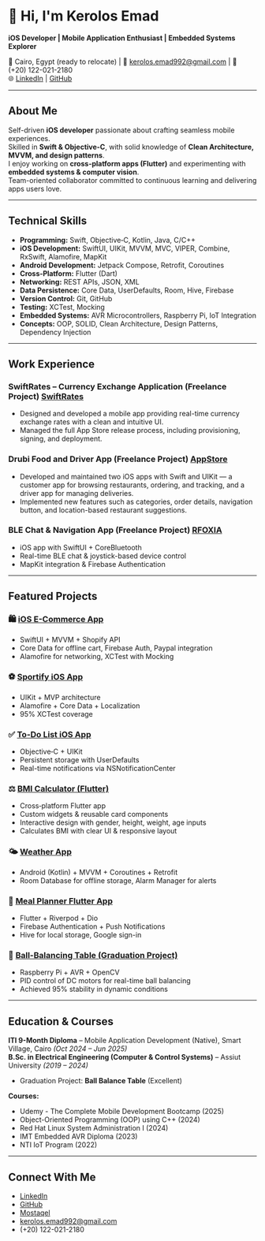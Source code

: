 # 👋 Hi, I'm Kerolos Emad  

**iOS Developer | Mobile Application Enthusiast | Embedded Systems Explorer**  

📍 Cairo, Egypt (ready to relocate) | 📧 kerolos.emad992@gmail.com | 📱 (+20) 122-021-2180  
🌐 [LinkedIn](https://www.linkedin.com/in/kerolosemad/) | [GitHub](https://github.com/kemad97)  

---

##  About Me  
Self-driven **iOS developer** passionate about crafting seamless mobile experiences.  
Skilled in **Swift & Objective-C**, with solid knowledge of **Clean Architecture, MVVM, and design patterns**.  
I enjoy working on **cross-platform apps (Flutter)** and experimenting with **embedded systems & computer vision**.  
Team-oriented collaborator committed to continuous learning and delivering apps users love.  

---

##  Technical Skills  

- **Programming:** Swift, Objective‑C, Kotlin, Java, C/C++  
- **iOS Development:** SwiftUI, UIKit, MVVM, MVC, VIPER, Combine, RxSwift, Alamofire, MapKit  
- **Android Development:** Jetpack Compose, Retrofit, Coroutines  
- **Cross‑Platform:** Flutter (Dart)  
- **Networking:** REST APIs, JSON, XML  
- **Data Persistence:** Core Data, UserDefaults, Room, Hive, Firebase  
- **Version Control:** Git, GitHub  
- **Testing:** XCTest, Mocking  
- **Embedded Systems:** AVR Microcontrollers, Raspberry Pi, IoT Integration  
- **Concepts:** OOP, SOLID, Clean Architecture, Design Patterns, Dependency Injection  

---

## Work Experience  

### SwiftRates – Currency Exchange Application (Freelance Project) [SwiftRates](https://www.swiftrates.net/?m=1)
- Designed and developed a mobile app providing real-time currency exchange rates with a clean and intuitive UI.
- Managed the full App Store release process, including provisioning, signing, and deployment.

### Drubi Food and Driver App (Freelance Project) [AppStore](https://apps.apple.com/us/app/drubi/id6741513852)
- Developed and maintained two iOS apps with Swift and UIKit — a customer app for browsing restaurants, ordering, and tracking, and a driver app for managing deliveries.
- Implemented new features such as categories, order details, navigation button, and location-based restaurant suggestions.

### BLE Chat & Navigation App (Freelance Project) [RFOXIA](https://rfoxia.com/premium-ble-module/)
- iOS app with SwiftUI + CoreBluetooth  
- Real-time BLE chat & joystick-based device control  
- MapKit integration & Firebase Authentication  

---

##  Featured Projects  

### 🛍️ [iOS E-Commerce App](https://github.com/Ranahossam156/E-commerce) 
- SwiftUI + MVVM + Shopify API  
- Core Data for offline cart, Firebase Auth, Paypal integration  
- Alamofire for networking, XCTest with Mocking  

### ⚽ [Sportify iOS App](https://github.com/kemad97/Sports-App-iOS)  
- UIKit + MVP architecture  
- Alamofire + Core Data + Localization  
- 95% XCTest coverage  

### ✅ [To-Do List iOS App](https://github.com/kemad97/ToDoListApp) 
- Objective‑C + UIKit  
- Persistent storage with UserDefaults  
- Real-time notifications via NSNotificationCenter  

### ⚖️ [BMI Calculator (Flutter)](https://github.com/kemad97/BMI_Calculator_Flutter)  
- Cross‑platform Flutter app  
- Custom widgets & reusable card components  
- Interactive design with gender, height, weight, age inputs  
- Calculates BMI with clear UI & responsive layout  

### 🌤️ [Weather App](https://github.com/kemad97/Weather-App)  
- Android (Kotlin) + MVVM + Coroutines + Retrofit  
- Room Database for offline storage, Alarm Manager for alerts  

### 🍴 [Meal Planner Flutter App](https://github.com/kemad97/Meals-Planner-App)  
- Flutter + Riverpod + Dio  
- Firebase Authentication + Push Notifications  
- Hive for local storage, Google sign-in  

### 🎯 [Ball-Balancing Table (Graduation Project)](https://github.com/kemad97/Ball-Balance-Table) 
- Raspberry Pi + AVR + OpenCV  
- PID control of DC motors for real-time ball balancing  
- Achieved 95% stability in dynamic conditions  

---


##  Education & Courses  

 **ITI 9-Month Diploma** – Mobile Application Development (Native), Smart Village, Cairo *(Oct 2024 – Jun 2025)*  
 **B.Sc. in Electrical Engineering (Computer & Control Systems)** – Assiut University *(2019 – 2024)*  
- Graduation Project: **Ball Balance Table** (Excellent)  

 **Courses:**  
- Udemy - The Complete Mobile Development Bootcamp (2025)
- Object-Oriented Programming (OOP) using C++ (2024)
- Red Hat Linux System Administration I (2024)  
- IMT Embedded AVR Diploma (2023)  
- NTI IoT Program (2022)  

---

##  Connect With Me  
-  [LinkedIn](https://www.linkedin.com/in/kerolosemad/)  
-  [GitHub](https://github.com/kemad97)
-  [Mostaqel](https://mostaql.com/u/Kemad9/portfolio)
-  kerolos.emad992@gmail.com  
-  (+20) 122-021-2180  
